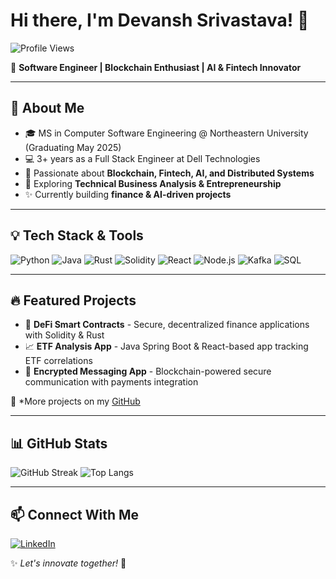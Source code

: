 # Hi there, I'm Devansh Srivastava! 👋

![Profile Views](https://komarev.com/ghpvc/?username=Devansh0112&color=blue)

🚀 **Software Engineer | Blockchain Enthusiast | AI & Fintech Innovator**

---

## 🌟 About Me
- 🎓 MS in Computer Software Engineering @ Northeastern University (Graduating May 2025)
- 💻 3+ years as a Full Stack Engineer at Dell Technologies
- 🔗 Passionate about **Blockchain, Fintech, AI, and Distributed Systems**
- 🎯 Exploring **Technical Business Analysis & Entrepreneurship**
- ✨ Currently building **finance & AI-driven projects**

---

## 💡 Tech Stack & Tools

![Python](https://img.shields.io/badge/Python-3776AB?style=for-the-badge&logo=python&logoColor=white)
![Java](https://img.shields.io/badge/Java-ED8B00?style=for-the-badge&logo=java&logoColor=white)
![Rust](https://img.shields.io/badge/Rust-000000?style=for-the-badge&logo=rust&logoColor=white)
![Solidity](https://img.shields.io/badge/Solidity-363636?style=for-the-badge&logo=solidity&logoColor=white)
![React](https://img.shields.io/badge/React-20232A?style=for-the-badge&logo=react&logoColor=61DAFB)
![Node.js](https://img.shields.io/badge/Node.js-43853D?style=for-the-badge&logo=node.js&logoColor=white)
![Kafka](https://img.shields.io/badge/Apache%20Kafka-231F20?style=for-the-badge&logo=apache-kafka&logoColor=white)
![SQL](https://img.shields.io/badge/SQL-4479A1?style=for-the-badge&logo=sql&logoColor=white)

---

## 🔥 Featured Projects
- 🏦 **DeFi Smart Contracts** - Secure, decentralized finance applications with Solidity & Rust
- 📈 **ETF Analysis App** - Java Spring Boot & React-based app tracking ETF correlations
- 🔐 **Encrypted Messaging App** - Blockchain-powered secure communication with payments integration

📌 *More projects on my [GitHub]([https://github.com/Devansh0112](https://github.com/Devansh0112?tab=repositories/))

---

## 📊 GitHub Stats
![GitHub Streak](https://github-readme-streak-stats.herokuapp.com/?user=Devansh0112&theme=dark&hide_border=true)
![Top Langs](https://github-readme-stats.vercel.app/api/top-langs/?username=Devansh0112&layout=compact&theme=dark)

---

## 📫 Connect With Me
[![LinkedIn](https://img.shields.io/badge/LinkedIn-Devansh_Srivastava-blue?style=for-the-badge&logo=linkedin)](https://www.linkedin.com/in/srivastava-devansh/) 

✨ *Let's innovate together!* 🚀

